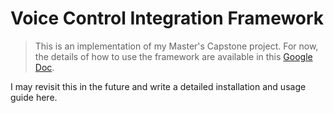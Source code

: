 # Voice Control Integration Framework

> This is an implementation of my Master's Capstone project. For now, the details of how to use the
> framework are available in this [Google Doc](https://docs.google.com/document/d/1I2TXpoxAGi8i7pS_5ZhfxTfaxTDmH-BGmxOjusGlWiE/edit?usp=sharing).

I may revisit this in the future and write a detailed installation and usage guide here.